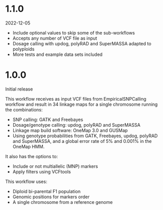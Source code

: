 # 1.1.0

2022-12-05

* Include optional values to skip some of the sub-workflows
* Accepts any number of VCF file as input
* Dosage calling with updog, polyRAD and SuperMASSA adapted to polyploids
* More tests and example data sets included

# 1.0.0

Initial release

This workflow receives as input VCF files from EmpiricalSNPCalling workflow and result in 34 linkage maps for a single chromosome running the combinations:

* SNP calling: GATK and Freebayes
* Dosage/genotype calling: updog, polyRAD and SuperMASSA
* Linkage map build software: OneMap 3.0 and GUSMap
* Using genotype probabilities from GATK, Freebayes, updog, polyRAD and SuperMASSA, and a global error rate of 5% and 0.001% in the OneMap HMM.

It also has the options to:

* Include or not multiallelic (MNP) markers
* Apply filters using VCFtools

This workflow uses:

* Diploid bi-parental F1 population
* Genomic positions for markers order
* A single chromosome from a reference genome